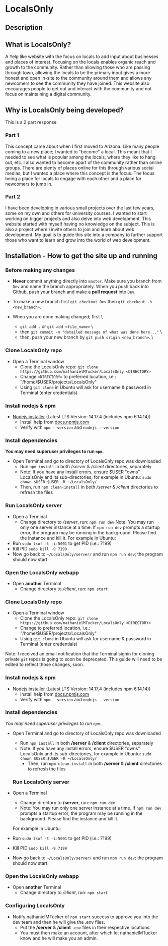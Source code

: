 # LocalsOnly

## Description

## What is LocalsOnly?

A Yelp like website with the focus on locals to add input about businesses and places of interest.
Focusing on the locals enables organic reach and growth to the community. Rather than allowing those
who are passing through town, allowing the locals to be the primary input gives a more honest and open
in-site to the community around them and allows any newcomers to see the community they have joined.
This website also encourages people to get out and interact with the community and not focus on
maintaining a digital community.

## Why is LocalsOnly being developed?

This is a 2 part response

### Part 1

This concept came about when I first moved to Arizona. Like many people coming to a new place; I wanted
to "become" a local. This meant that I needed to see what is popular among the locals, where they like to
hang out, etc. I also wanted to become apart of the community rather than online groups. There are plenty
of places online for this through various social medias, but I wanted a place where this concept is the
focus. The focus being a place for locals to engage with each other and a place for newcomers to jump in.

### Part 2

I have been developing in various small projects over the last few years, some on my own and others for
university courses. I wanted to start working on bigger projects and also delve into web development.
This website started with myself having no knowledge on the subject. This is also a project where I invite
others to join and learn about web development. My goal is to guide this site into a company to further
support those who want to learn and grow into the world of web development.

## Installation - How to get the site up and running

### Before making any changes

- __Never__ commit anything directly into `master`. Make sure you branch from `Dev` and name the branch appropriately. When you push back into Github, push your branch and make a __pull request__ into `Dev`.

- To make a new branch first `git checkout Dev` then `git checkout -b <new_branch>`.

- When you are done making changed; first \
  * `git add .` or `git add <file_name>` \
  * then `git commit -m "detailed message of what was done here..."` \
  * then, push your new branch by `git push origin <new_branch>`. \

### Clone LocalsOnly repo

- Open a Terminal window
  * Clone the LocalsOnly repo: `git clone https://github.com/nathanielMTucker/LocalsOnly <DIRECTORY>`
   * Change `<DIRECTORY>` to preferred location, i.e.: "/home/$USER/projects/LocalsOnly"
  * Using `git clone` in Ubuntu will ask for username & password in Terminal (enter credentials)

### Install nodejs & npm

- [Nodejs installer](https://nodejs.org/en/download/) (Latest LTS Version: 14.17.4 (includes npm 6.14.14))
  * Install help from [docs.npmjs.com](https://docs.npmjs.com/downloading-and-installing-node-js-and-npm/)
  * Verify with `npm --version` and `nodejs --version`

### Install dependencies

**You may need superuser privileges to run `npm`.**

- Open Terminal and go to directory of LocalsOnly repo was downloaded
  * Run `npm install` in both _/server_ & _/client_ directories, separately
  * Note: If you have any install errors, ensure $USER "owns" LocalsOnly and its sub-directories, for example in Ubuntu: `sudo chown $USER:$USER -R ~/LocalsOnly/`
   * Then, run `npm clean-install` in both _/server_ & _/client_ directories to refresh the files

### Run LocalsOnly server

- Open a Terminal
  * Change directory to _/server_, run: `npm run dev`
Note: You may run only one server instance at a time. If `npm run dev` prompts a startup error, the program may be running in the background. Please find the instance and kill it.
For example in Ubuntu:
- Run `sudo lsof -t -i:5001` to get PID (i.e.: 7199)
- Kill PID `sudo kill -9 7199`
- Now go back to `~/LocalsOnly/server/` and run `npm run dev`; the program should now start

### Open the LocalsOnly webapp

- Open **another** Terminal
  * Change directory to _/client_, run: `npm start`

### Clone LocalsOnly repo
- Open a Terminal window
  * Clone the LocalsOnly repo: `git clone https://github.com/nathanielMTucker/LocalsOnly <DIRECTORY>`
  * Change <DIRECTORY> to preferred location, i.e.: "/home/$USER/projects/LocalsOnly"
  * Using `git clone` in Ubuntu will ask for username & password in Terminal (enter credentials)

Note: I received an email notification that the Terminal signin for cloning private `git` repos is going to soon be deprecated. This guide will need to be edited to reflect those changes, soon.
  
### Install nodejs & npm
- [Nodejs installer](https://nodejs.org/en/download/) (Latest LTS Version: 14.17.4 (includes npm 6.14.14))
  * Install help from [docs.npmjs.com](https://docs.npmjs.com/downloading-and-installing-node-js-and-npm/)
  * Verify with `npm --version` and `nodejs --version`
  
### Install dependencies
_You may need superuser privileges to run `npm`._

- Open Terminal and go to directory of LocalsOnly repo was downloaded
  * Run `npm install` in both **/server** & **/client** directories, separately
  * Note: If you have any install errors, ensure $USER "owns" LocalsOnly and its sub-directories, for example in Ubuntu: `sudo chown $USER:$USER -R ~/LocalsOnly/`
    * Then, run `npm clean-install` in both **/server** & **/client** directories to refresh the files

  ### Run LocalsOnly server
- Open a Terminal
  * Change directory to **/server**, run: `npm run dev`
   * Note: You may run only one server instance at a time. If `npm run dev` prompts a startup error, the program may be running in the background. Please find the instance and kill it.
  
  For example in Ubuntu:
- Run `sudo lsof -t -i:5001` to get PID (i.e.: 7199)
- Kill PID `sudo kill -9 7199`
- Now go back to `~/LocalsOnly/server/` and run `npm run dev`; the program should now start.
  
### Open the LocalsOnly webapp
- Open **another** Terminal
  * Change directory to _/client_, run: `npm start`
  
### Configuring LocalsOnly
- Notify nathanielMTucker of `npm start` success to approve you into the dev team and then he will give the .env files.
  * Put the **/server** & **/client** `.env` files in their respective locations.
  * You must then make an account, after which let nathanielMTucker know and he will make you an admin.
